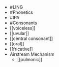 - #LING
- #Phonetics
- #IPA
- #Consonants
- [[voiceless]]
- [[uvular]]
- [[central consonant]]
- [[oral]]
- [[fricative]]
- Airstream Mechanism
	- [[pulmonic]]